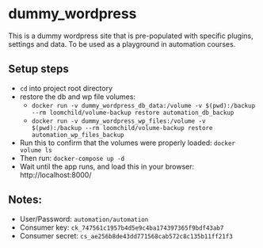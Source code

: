 # dummy_wordpress
This is a dummy wordpress site that is pre-populated with specific plugins, settings and data. To be used as a playground in automation courses.

## Setup steps
- `cd` into project root directory
- restore the db and wp file volumes:
  - `docker run -v dummy_wordpress_db_data:/volume -v $(pwd):/backup --rm loomchild/volume-backup restore automation_db_backup`
  - `docker run -v dummy_wordpress_wp_files:/volume -v $(pwd):/backup --rm loomchild/volume-backup restore automation_wp_files_backup`
- Run this to confirm that the volumes were properly loaded: `docker volume ls`
- Then run: `docker-compose up -d`
- Wait until the app runs, and load this in your browser: http://localhost:8000/

## Notes:
- User/Password: `automation/automation`
- Consumer key:  `ck_747561c1957b4d5e9c4ba174397365f9bdf43ab7`
- Consumer secret:  `cs_ae256b8de43dd771568cab572c8c135b11ff21f3`
